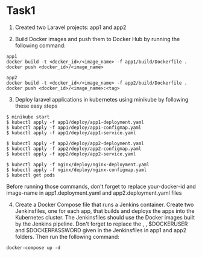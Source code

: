 # Task1

1. Created two Laravel projects: app1 and app2

2. Build Docker images and push them to Docker Hub by running the following command: 

```
app1
docker build -t <docker_id>/<image_name> -f app1/build/Dockerfile .
docker push <docker_id>/<image_name>

app2
docker build -t <docker_id>/<image_name> -f app2/build/Dockerfile .
docker push <docker_id>/<image_name>:<tag>
```

3. Deploy laravel applications in kubernetes using minikube by following these easy steps

```
$ minikube start
$ kubectl apply -f app1/deploy/app1-deployment.yaml
$ kubectl apply -f app1/deploy/app1-configmap.yaml
$ kubectl apply -f app1/deploy/app1-service.yaml

$ kubectl apply -f app2/deploy/app2-deployment.yaml
$ kubectl apply -f app2/deploy/app2-configmap.yaml
$ kubectl apply -f app2/deploy/app2-service.yaml

$ kubectl apply -f nginx/deploy/nginx-deployment.yaml
$ kubectl apply -f nginx/deploy/nginx-configmap.yaml
$ kubectl get pods
```

Before running those commands, don't forget to replace your-docker-id and image-name in app1.deployment.yaml and app2.deployment.yaml files

4. Create a Docker Compose file that runs a Jenkins container. Create two Jenkinsfiles, one for each app, that builds and deploys the apps into the Kubernetes cluster. The Jenkinsfiles should use the Docker images built by the Jenkins pipeline. Don't forget to replace the <your-docker-id>, <image-name>, $DOCKERUSER and $DOCKERPASSWORD given in the Jenkinsfiles in app1 and app2 folders. Then run the following command:

```
docker-compose up -d
```

